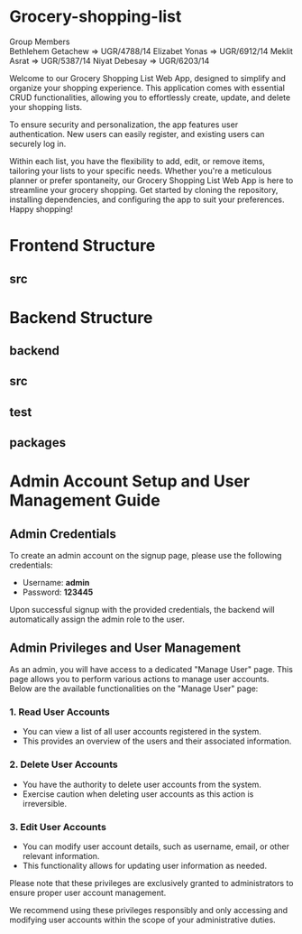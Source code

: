 # Grocery-shopping-list

Group Members   
Bethlehem Getachew => UGR/4788/14   Elizabet Yonas => UGR/6912/14    Meklit Asrat => UGR/5387/14    Niyat Debesay => UGR/6203/14




Welcome to our Grocery Shopping List Web App, designed to simplify and organize your shopping experience. This application comes with essential CRUD functionalities, allowing you to effortlessly create, update, and delete your shopping lists. 

To ensure security and personalization, the app features user authentication. New users can easily register, and existing users can securely log in. 

Within each list, you have the flexibility to add, edit, or remove items, tailoring your lists to your specific needs. Whether you're a meticulous planner or prefer spontaneity, our Grocery Shopping List Web App is here to streamline your grocery shopping. Get started by cloning the repository, installing dependencies, and configuring the app to suit your preferences. Happy shopping!


# Frontend Structure
## src

# Backend Structure
## backend
## src
## test
## packages


# Admin Account Setup and User Management Guide

## Admin Credentials
To create an admin account on the signup page, please use the following credentials:
- Username: **admin**
- Password: **123445**

Upon successful signup with the provided credentials, the backend will automatically assign the admin role to the user.

## Admin Privileges and User Management

As an admin, you will have access to a dedicated "Manage User" page. This page allows you to perform various actions to manage user accounts. Below are the available functionalities on the "Manage User" page:

### 1. Read User Accounts
- You can view a list of all user accounts registered in the system.
- This provides an overview of the users and their associated information.

### 2. Delete User Accounts
- You have the authority to delete user accounts from the system.
- Exercise caution when deleting user accounts as this action is irreversible.

### 3. Edit User Accounts
- You can modify user account details, such as username, email, or other relevant information.
- This functionality allows for updating user information as needed.

Please note that these privileges are exclusively granted to administrators to ensure proper user account management.

We recommend using these privileges responsibly and only accessing and modifying user accounts within the scope of your administrative duties.

                                                                                                                  
